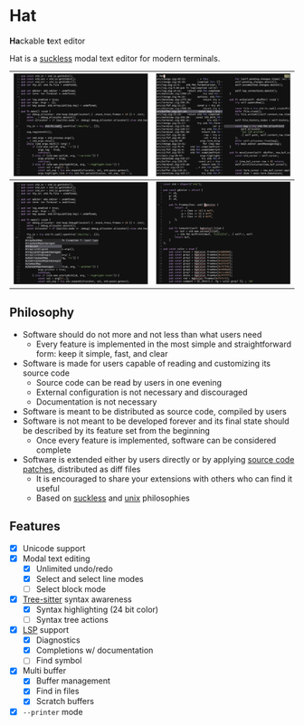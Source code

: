 # Hat

**Ha**ckable **t**ext editor

Hat is a [suckless](https://suckless.org/) modal text editor for modern terminals.

| ![Screenshot select](./img/screenshot-select.png) | ![Screenshot select](./img/screenshot-find.png) |
|-----------------------------|-----------------------------|
| ![Screenshot completion](./img/screenshot-cmp.png) | ![Screenshot diagnostics](./img/screenshot-diagnostics.png) |

## Philosophy

- Software should do not more and not less than what users need
    * Every feature is implemented in the most simple and straightforward form:
    keep it simple, fast, and clear
- Software is made for users capable of reading and customizing its source code
    * Source code can be read by users in one evening
    * External configuration is not necessary and discouraged
    * Documentation is not necessary
- Software is meant to be distributed as source code, compiled by users
- Software is not meant to be developed forever and
its final state should be described by its feature set from the beginning
    * Once every feature is implemented, software can be considered complete
- Software is extended either by users directly or by applying
[source code patches](https://en.wikipedia.org/wiki/Patch_(computing)#Source_code_patching), distributed as diff files
    * It is encouraged to share your extensions with others who can find it useful
    * Based on [suckless](https://suckless.org/philosophy/) and
    [unix](https://en.wikipedia.org/wiki/Unix_philosophy) philosophies

## Features

- [x] Unicode support
- [x] Modal text editing
    * [x] Unlimited undo/redo
    * [x] Select and select line modes
    * [ ] Select block mode
- [x] [Tree-sitter](https://tree-sitter.github.io/tree-sitter/) syntax awareness
    * [x] Syntax highlighting (24 bit color)
    * [ ] Syntax tree actions
- [x] [LSP](https://microsoft.github.io/language-server-protocol/) support
    * [x] Diagnostics
    * [x] Completions w/ documentation
    * [ ] Find symbol
- [x] Multi buffer
    * [x] Buffer management
    * [x] Find in files
    * [x] Scratch buffers
- [x] `--printer` mode

